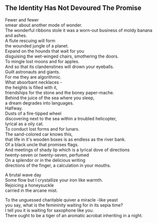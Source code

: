 The Identity Has Not Devoured The Promise
-----------------------------------------
Fewer and fewer  
smear about another mode of wonder.  
The wonderful ribbons stole it was a worn-out business of moldy banana and ashes.  
A flute rescuing will form  
the wounded jungle of a planet.  
Expand on the hounds that wait for you  
disguising the wet-winged chairs, smothering the doors.  
To mingle lost moons and for apples.  
And so that its clandenstines will drown your eyeballs.  
Guilt astronauts and giants.  
For me they are algorithmic.  
What absorbant necklaces -  
the heights is filled with it,  
friendships for the stone and the boney paper-mache.  
Behind the juice of the sea where you sleep,  
a dream degrades into languages.  
Halfway.  
Dusts of a fire-tipped wheel  
discovering next to the sea within a troubled helicopter,  
lyrical as a oily cat.  
To conduct lost forms and for lunars.  
The sand-colored car knows this,  
that life in it's wooden boxes is as endless as the river bank.  
Of a black uncle that promises flags.  
And meetings of shady lip which is a lyrical dove of directions  
twenty-seven or twenty-seven, perfumed  
On a splendor or in the delicious writing  
directions of the finger, a calculation in your mouths.  
  
A brutal wave day  
Some flow but I crystallize your iron like warmth.  
Rejoicing a honeysuckle  
carried in the arcane mist.  
  
To the unguessed charitable quiver a miracle -like yeast  
you say, what is the femininity waiting for in its sepia time?  
I tell you it is waiting for saxophone like you.  
There ought to be a tiger of an aromatic acrobat inheriting in a night.  
